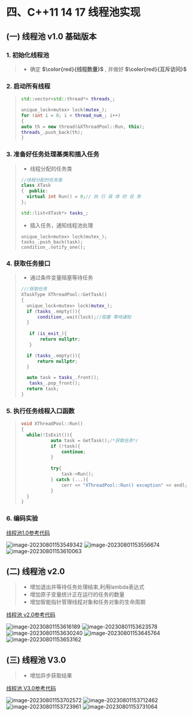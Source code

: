 # 四、C++11 14 17 线程池实现

## (一) 线程池 v1.0 基础版本

### 1. 初始化线程池

>- 确定 **$\color{red}{线程数量}$** , 并做好 **$\color{red}{互斥访问}$** 

### 2. 启动所有线程

>```c++
>std::vector<std::thread*> threads_;
>
>unique_lock<mutex> lock(mutex_);
>for (int i = 0; i < thread_num_; i++)
>{
>auto th = new thread(&XThreadPool::Run, this);
>threads_.push_back(th);
>}
>```

### 3. 准备好任务处理基类和插入任务

>- 线程分配的任务类
>
>```c++
>//线程分配的任务类
>class XTask
>{	public:
>	virtual int Run() = 0;// 执 行 具 体 的 任 务
>};
>
>std::list<XTask*> tasks_;
>```
>
>- 插入任务，通知线程池处理
>
>```
>unique_lock<mutex> lock(mutex_);
>tasks_.push_back(task);
>condition_.notify_one();
>```
>

### 4. 获取任务接口

>- 通过条件变量阻塞等待任务
>
>```C++
>///获取任务
>XTaskType XThreadPool::GetTask()
>{
>	unique_lock<mutex> lock(mutex_);
>	if (tasks_.empty()){
>		condition_.wait(lock);//阻塞 等待通知
>	} 
>    
>    if (is_exit_){
>        return nullptr;
>    }
>
>	if (tasks_.empty()){
>		return nullptr;
>	} 
>
>	auto task = tasks_.front();
>    tasks_.pop_front();
>	return task;
>}
>```

### 5. 执行任务线程入口函数

>```c++
>void XThreadPool::Run()
>{
>	while(!IsExit()){
>            auto task = GetTask();/*获取任务*/
>            if (!task){
>                continue;
>            }
>	
>            try{
>                task‐>Run();
>            } catch (...){
>                cerr << "XThreadPool::Run() exception" << endl;
>            }
>	}
>}
>```

### 6. 编码实验

[线程池1.0参考代码](https://github.com/WONGZEONJYU/stu_cpp_thread/tree/main/117thread_pool_10)

<img src="./assets/image-20230801153549342.png" alt="image-20230801153549342" /> 

<img src="./assets/image-20230801153556674.png" alt="image-20230801153556674" /> 

<img src="./assets/image-20230801153610063.png" alt="image-20230801153610063" /> 

## (二) 线程池 v2.0

>- 增加退出并等待任务处理结束,利用lambda表达式
>- 增加原子变量统计正在运行的任务的数量
>- 增加智能指针管理线程对象和任务对象的生命周期
>

[线程池 v2.0参考代码](https://github.com/WONGZEONJYU/stu_cpp_thread/tree/main/118thread_pool_20)

<img src="./assets/image-20230801153616189.png" alt="image-20230801153616189" /> 

<img src="./assets/image-20230801153623578.png" alt="image-20230801153623578" /> 

<img src="./assets/image-20230801153630240.png" alt="image-20230801153630240" /> 

<img src="./assets/image-20230801153645764.png" alt="image-20230801153645764" /> 

<img src="./assets/image-20230801153653162.png" alt="image-20230801153653162" /> 

## (三) 线程池 V3.0

>- 增加异步获取结果
>

[线程池 V3.0参考代码](https://github.com/WONGZEONJYU/stu_cpp_thread/tree/main/119thread_pool_30)

<img src="./assets/image-20230801153702572.png" alt="image-20230801153702572" /> 

<img src="./assets/image-20230801153712462.png" alt="image-20230801153712462" /> 

<img src="./assets/image-20230801153723961.png" alt="image-20230801153723961" /> 

<img src="./assets/image-20230801153731064.png" alt="image-20230801153731064" /> 
